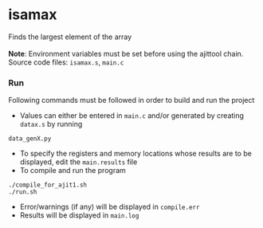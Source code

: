 # isamax
Finds the largest element of the array<br><br>
**Note**: Environment variables must be set before using the ajittool chain.
Source code files: ```isamax.s```, ```main.c```
### Run
Following commands must be followed in order to build and run the project
+ Values can either be entered in ```main.c``` and/or generated by creating ```datax.s``` by running
```
data_genX.py
```
+ To specify the registers and memory locations whose results are to be displayed, edit the ```main.results``` file
+ To compile and run the program
```
./compile_for_ajit1.sh
./run.sh
```
+ Error/warnings (if any) will be displayed in ```compile.err```
+ Results will be displayed in ```main.log```
